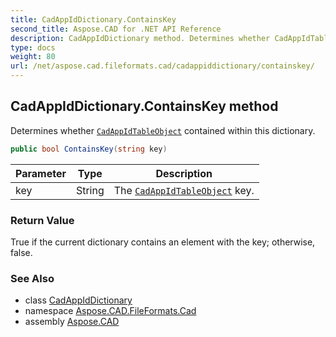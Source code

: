 ```yaml
---
title: CadAppIdDictionary.ContainsKey
second_title: Aspose.CAD for .NET API Reference
description: CadAppIdDictionary method. Determines whether CadAppIdTableObject contained within this dictionary
type: docs
weight: 80
url: /net/aspose.cad.fileformats.cad/cadappiddictionary/containskey/
---
```

## CadAppIdDictionary.ContainsKey method

Determines whether [`CadAppIdTableObject`](../../../aspose.cad.fileformats.cad.cadtables/cadappidtableobject/) contained within this dictionary.

```csharp
public bool ContainsKey(string key)
```

| Parameter | Type | Description |
| --- | --- | --- |
| key | String | The [`CadAppIdTableObject`](../../../aspose.cad.fileformats.cad.cadtables/cadappidtableobject/) key. |

### Return Value

True if the current dictionary contains an element with the key; otherwise, false.

### See Also

* class [CadAppIdDictionary](../)
* namespace [Aspose.CAD.FileFormats.Cad](../../cadappiddictionary/)
* assembly [Aspose.CAD](../../../)


